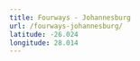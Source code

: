 ```yaml
---
title: Fourways - Johannesburg
url: /fourways-johannesburg/
latitude: -26.024
longitude: 28.014
---
```

